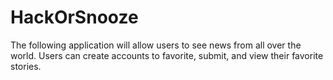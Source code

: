 # HackOrSnooze

The following application will allow users to see news from all over the world. Users can create accounts to favorite, submit, and view their favorite stories. 
